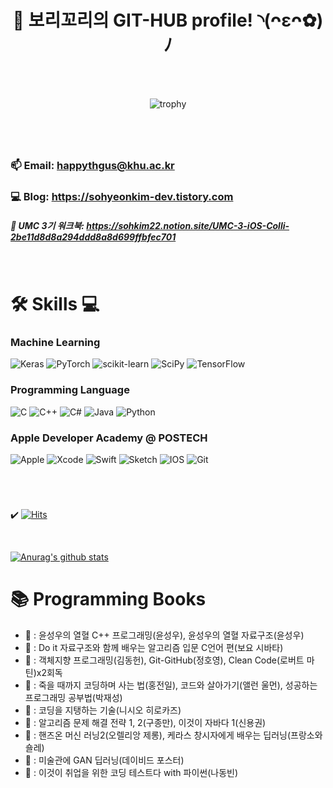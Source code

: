 
<div align="center">
	
# 🥦 보리꼬리의 GIT-HUB profile! ◝(ᴖεᴖ✿)ﾉ
	
<br/>   
	
</div>

<br/>

<div align="center">
	
  ![trophy](https://github-profile-trophy.vercel.app/?username=SohyeonKim-dev&no-frame=true&margin-w=20&margin-h=20&row=2&column=3&theme=gruvbox)
	
</div>

#

<div align="leading">
<br/>
	
### 📫 Email: happythgus@khu.ac.kr
### 💻 Blog: https://sohyeonkim-dev.tistory.com
##### 🍎 UMC 3기 워크북: https://sohkim22.notion.site/UMC-3-iOS-Colli-2be11d8d8a294ddd8a8d699ffbfec701

</div>
<br/>

#
# 🛠️ Skills 💻
### Machine Learning
![Keras](https://img.shields.io/badge/Keras-%23D00000.svg?style=for-the-badge&logo=Keras&logoColor=white)
![PyTorch](https://img.shields.io/badge/PyTorch-%23EE4C2C.svg?style=for-the-badge&logo=PyTorch&logoColor=white)
![scikit-learn](https://img.shields.io/badge/scikit--learn-%23F7931E.svg?style=for-the-badge&logo=scikit-learn&logoColor=white)
![SciPy](https://img.shields.io/badge/SciPy-%230C55A5.svg?style=for-the-badge&logo=scipy&logoColor=%white)
![TensorFlow](https://img.shields.io/badge/TensorFlow-%23FF6F00.svg?style=for-the-badge&logo=TensorFlow&logoColor=white)

### Programming Language
![C](https://img.shields.io/badge/c-%2300599C.svg?style=for-the-badge&logo=c&logoColor=white)
![C++](https://img.shields.io/badge/c++-%2300599C.svg?style=for-the-badge&logo=c%2B%2B&logoColor=white)
![C#](https://img.shields.io/badge/c%23-%23239120.svg?style=for-the-badge&logo=c-sharp&logoColor=white)
![Java](https://img.shields.io/badge/java-%23ED8B00.svg?style=for-the-badge&logo=java&logoColor=white)
![Python](https://img.shields.io/badge/python-3670A0?style=for-the-badge&logo=python&logoColor=ffdd54)

### Apple Developer Academy @ POSTECH
![Apple](https://img.shields.io/badge/Apple-%23000000.svg?style=for-the-badge&logo=apple&logoColor=white)
![Xcode](https://img.shields.io/badge/Xcode-007ACC?style=for-the-badge&logo=Xcode&logoColor=white)
![Swift](https://img.shields.io/badge/swift-F54A2A?style=for-the-badge&logo=swift&logoColor=white)
![Sketch](https://img.shields.io/badge/Sketch-FFB387?style=for-the-badge&logo=sketch&logoColor=black)
![IOS](https://img.shields.io/badge/iOS-000000?style=for-the-badge&logo=ios&logoColor=white)
![Git](https://img.shields.io/badge/git-%23F05033.svg?style=for-the-badge&logo=git&logoColor=white)


#

  <br/>
  <div>
	
✔️  [![Hits](https://hits.seeyoufarm.com/api/count/incr/badge.svg?url=https://github.com/SohyeonKim-dev)](https://hits.seeyoufarm.com) 
	
  </div>
  <br/>
  
   [![Anurag's github stats](https://github-readme-stats.vercel.app/api?username=SohyeonKim-dev)](https://github.com/anuraghazra/github-readme-stats)
   
#
# 📚 Programming Books
- 📕 : 윤성우의 열혈 C++ 프로그래밍(윤성우), 윤성우의 열혈 자료구조(윤성우)
- 📕 : Do it 자료구조와 함께 배우는 알고리즘 입문 C언어 편(보요 시바타)
- 📗 : 객체지향 프로그래밍(김동헌), Git-GitHub(정호영), Clean Code(로버트 마틴)x2회독
- 📗 : 죽을 때까지 코딩하며 사는 법(홍전일), 코드와 살아가기(앨런 울먼), 성공하는 프로그래밍 공부법(박재성)
- 📗 : 코딩을 지탱하는 기술(니시오 히로카즈)
- 📘 : 알고리즘 문제 해결 전략 1, 2(구종만), 이것이 자바다 1(신용권)
- 📘 : 핸즈온 머신 러닝2(오렐리앙 제롱), 케라스 창시자에게 배우는 딥러닝(프랑소와 숄레)
- 📘 : 미술관에 GAN 딥러닝(데이비드 포스터)
- 📒 : 이것이 취업을 위한 코딩 테스트다 with 파이썬(나동빈) 

<br/>
